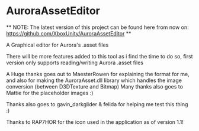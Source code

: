 # AuroraAssetEditor

** NOTE: The latest version of this project can be found here from now on: https://github.com/XboxUnity/AuroraAssetEditor **

A Graphical editor for Aurora's .asset files

There will be more features added to this tool as i find the time to do so, first version only supports reading/writing Aurora .asset files

A Huge thanks goes out to MaesterRowen for explaining the format for me, and also for making the AuroraAsset.dll library which handles the image conversion (between D3DTexture and Bitmap)
Many thanks also goes to Mattie for the placeholder images :)

Thanks also goes to gavin_darkglider & felida for helping me test this thing :)

Thanks to RAP7HOR for the icon used in the application as of version 1.1!

